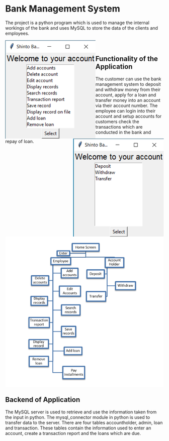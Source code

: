 <h1>Bank Management System</h1>

<p>
The project is a python program which is used to manage the internal workings of the bank and uses MySQL to store the data of the clients and employees.
</p>

<img src="images/Admin.png" align = "left">
<img src="images/Account.png" align = "right">

<br>
<h2> Functionality of the Application </h2>

<p>
The customer can use the bank management system to deposit and withdraw money from their account, apply for a loan and transfer money into an account via their account number. The employee can login into their account and setup accounts for customers check the transactions which are conducted in the bank and repay of loan.
</p>
<img src="images/Flow_chart.png" align = "center">

<h2>Backend of Application</h2>

<p>
The MySQL server is used to retrieve and use the information taken from the input in python. The mysql_connector module in python is used to transfer data to the server. There are four tables accountholder, admin, loan and transaction. These tables contain the information used to enter an account, create a transaction report and the loans which are due.
</p>

